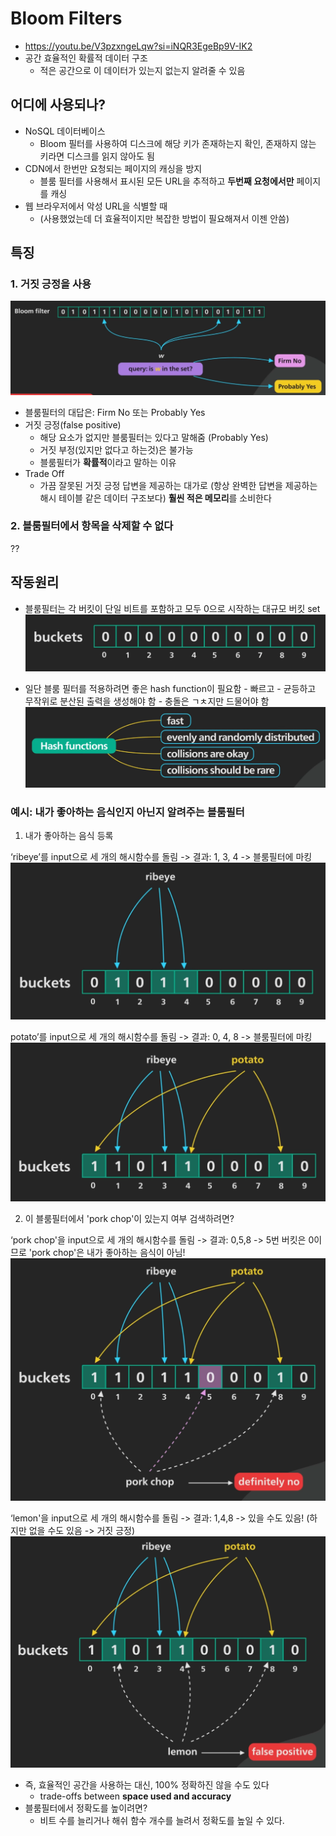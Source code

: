 # Bloom Filters

- https://youtu.be/V3pzxngeLqw?si=iNQR3EgeBp9V-IK2
- 공간 효율적인 확률적 데이터 구조
  - 적은 공간으로 이 데이터가 있는지 없는지 알려줄 수 있음

## 어디에 사용되나?

- NoSQL 데이터베이스
  - Bloom 필터를 사용하여 디스크에 해당 키가 존재하는지 확인, 존재하지 않는 키라면 디스크를 읽지 않아도 됨
- CDN에서 한번만 요청되는 페이지의 캐싱을 방지
  - 블룸 필터를 사용해서 표시된 모든 URL을 추적하고 **두번째 요청에서만** 페이지를 캐싱
- 웹 브라우저에서 악성 URL을 식별할 때
  - (사용했었는데 더 효율적이지만 복잡한 방법이 필요해져서 이젠 안씀)

## 특징

### 1. 거짓 긍정을 사용

![](./imgs/Pasted%20image%2020240127232805.png)

- 블룸필터의 대답은: Firm No 또는 Probably Yes
- 거짓 긍정(false positive)
  - 해당 요소가 없지만 블룸필터는 있다고 말해줌 (Probably Yes)
  - 거짓 부정(있지만 없다고 하는것)은 불가능
  - 블룸필터가 **확률적**이라고 말하는 이유
- Trade Off
  - 가끔 잘못된 거짓 긍정 답변을 제공하는 대가로 (항상 완벽한 답변을 제공하는 해시 테이블 같은 데이터 구조보다) **훨씬 적은 메모리**를 소비한다

### 2. 블룸필터에서 항목을 삭제할 수 없다

??

## 작동원리

- 블룸필터는 각 버킷이 단일 비트를 포함하고 모두 0으로 시작하는 대규모 버킷 set
  ![](./imgs/Pasted%20image%2020240127233114.png)

- 일단 블룸 필터를 적용하려면 좋은 hash function이 필요함 - 빠르고 - 균등하고 무작위로 분산된 출력을 생성해야 함 - 충돌은 ㄱㅊ지만 드물어야 함
  ![](./imgs/Pasted%20image%2020240127235558.png)

### 예시: 내가 좋아하는 음식인지 아닌지 알려주는 블룸필터

1. 내가 좋아하는 음식 등록

‘ribeye’를 input으로 세 개의 해시함수를 돌림 -> 결과: 1, 3, 4 -> 블룸필터에 마킹
![](./imgs/Pasted%20image%2020240127233220.png)

potato’를 input으로 세 개의 해시함수를 돌림 -> 결과: 0, 4, 8 -> 블룸필터에 마킹
![](./imgs/Pasted%20image%2020240127233248.png)

2. 이 블룸필터에서 'pork chop'이 있는지 여부 검색하려면?

‘pork chop'을 input으로 세 개의 해시함수를 돌림 -> 결과: 0,5,8 -> 5번 버킷은 0이므로 'pork chop'은 내가 좋아하는 음식이 아님!
![](./imgs/Pasted%20image%2020240127233350.png)

‘lemon'을 input으로 세 개의 해시함수를 돌림 -> 결과: 1,4,8 -> 있을 수도 있음! (하지만 없을 수도 있음 -> 거짓 긍정)
![](./imgs/Pasted%20image%2020240127233452.png)

- 즉, 효율적인 공간을 사용하는 대신, 100% 정확하진 않을 수도 있다
  - trade-offs between **space used and accuracy**
- 블룸필터에서 정확도를 높이려면?
  - 비트 수를 늘리거나 해쉬 함수 개수를 늘려서 정확도를 높일 수 있다.
